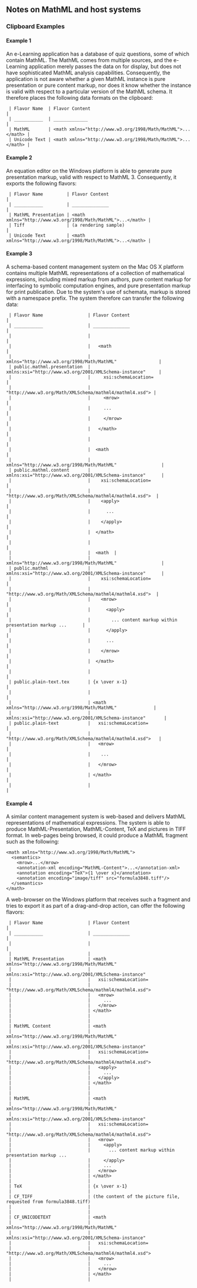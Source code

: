 ## Notes on MathML and host systems


### Clipboard Examples


#### Example 1

An e-Learning application has a database of quiz questions, some of
which contain MathML.  The MathML comes from multiple sources, and the
e-Learning application merely passes the data on for display, but does
not have sophisticated MathML analysis capabilities.  Consequently,
the application is not aware whether a given MathML instance is pure
presentation or pure content markup, nor does it know whether the
instance is valid with respect to a particular version of the MathML
schema.  It therefore places the following data formats on the
clipboard:

```
 | Flavor Name  | Flavor Content                                              |
 | ___________  | _____________                                               |
 | MathML       | <math xmlns="http://www.w3.org/1998/Math/MathML">...</math> |
 | Unicode Text | <math xmlns="http://www.w3.org/1998/Math/MathML">...</math> |
```



#### Example 2

An equation editor on the Windows platform is able to generate pure
presentation markup, valid with respect to MathML 3.  Consequently, it
exports the following flavors:


```
 | Flavor Name         | Flavor Content                                              |
 | ___________         | ______________                                              |
 | MathML Presentation | <math xmlns="http://www.w3.org/1998/Math/MathML">...</math> |
 | Tiff                | (a rendering sample)                                        |
 | Unicode Text        | <math xmlns="http://www.w3.org/1998/Math/MathML">...</math> |
```

#### Example 3

A schema-based content management system on the Mac OS X platform
contains multiple MathML representations of a collection of
mathematical expressions, including mixed markup from authors, pure
content markup for interfacing to symbolic computation engines, and
pure presentation markup for print publication. Due to the system's
use of schemata, markup is stored with a namespace prefix.  The system
therefore can transfer the following data:

```
 | Flavor Name                 | Flavor Content                                                |
 | ___________                 | ______________                                                |
 |                             |                                                               |
 |                             |   <math                                                       |
 |                             |     xmlns="http://www.w3.org/1998/Math/MathML"                |
 | public.mathml.presentation  |     xmlns:xsi="http://www.w3.org/2001/XMLSchema-instance"     |
 |                             |     xsi:schemaLocation=                                       |
 |                             |       "http://www.w3.org/Math/XMLSchema/mathml4/mathml4.xsd"> |
 |                             |     <mrow>                                                    |
 |                             |     ...                                                       |
 |                             |     </mrow>                                                   |
 |                             |   </math>                                                     |
 |                             |                                                               |
 |                             |  <math                                                        |
 |                             |    xmlns="http://www.w3.org/1998/Math/MathML"                 |
 | public.mathml.content       |    xmlns:xsi="http://www.w3.org/2001/XMLSchema-instance"      |
 |                             |    xsi:schemaLocation=                                        |
 |                             |      "http://www.w3.org/Math/XMLSchema/mathml4/mathml4.xsd">  |
 |                             |    <apply>                                                    |
 |                             |      ...                                                      |
 |                             |    </apply>                                                   |
 |                             |  </math>                                                      |
 |                             |                                                               |
 |                             |  <math  |
 |                             |    xmlns="http://www.w3.org/1998/Math/MathML"                 |
 | public.mathml               |    xmlns:xsi="http://www.w3.org/2001/XMLSchema-instance"      |
 |                             |    xsi:schemaLocation=                                        |
 |                             |      "http://www.w3.org/Math/XMLSchema/mathml4/mathml4.xsd">  |
 |                             |    <mrow>                                                     |
 |                             |      <apply>                                                  |
 |                             |        ... content markup within presentation markup ...      |
 |                             |      </apply>                                                 |
 |                             |      ...                                                      |
 |                             |    </mrow>                                                    |
 |                             |  </math>                                                      |
 |                             |                                                               |
 | public.plain-text.tex       | {x \over x-1}                                                 |
 |                             |                                                               |
 |                             | <math xmlns="http://www.w3.org/1998/Math/MathML"              |
 |                             |   xmlns:xsi="http://www.w3.org/2001/XMLSchema-instance"       |
 | public.plain-text           |   xsi:schemaLocation=                                         |
 |                             |     "http://www.w3.org/Math/XMLSchema/mathml4/mathml4.xsd">   |
 |                             |   <mrow>                                                      |
 |                             |    ...                                                        |
 |                             |   </mrow>                                                     |
 |                             | </math>                                                       |
 |                             |                                                               |
```








#### Example 4

A similar content management system is web-based and delivers MathML
representations of mathematical expressions. The system is able to
produce MathML-Presentation, MathML-Content, TeX and pictures in TIFF
format.  In web-pages being browsed, it could produce a MathML
fragment such as the following:

```
<math xmlns="http://www.w3.org/1998/Math/MathML">
  <semantics>
    <mrow>...</mrow>
    <annotation-xml encoding="MathML-Content">...</annotation-xml>
    <annotation encoding="TeX">{1 \over x}</annotation>
    <annotation encoding="image/tiff" src="formula3848.tiff"/>
  </semantics>
</math>

```


A web-browser on the Windows platform that receives such a fragment
and tries to export it as part of a drag-and-drop action, can offer
the following flavors:


```
 | Flavor Name                 | Flavor Content                                                |
 | ___________                 | ______________                                                |
 |                             |                                                               |
 |                             | 
 | MathML Presentation         | <math xmlns="http://www.w3.org/1998/Math/MathML"
 |                             |   xmlns:xsi="http://www.w3.org/2001/XMLSchema-instance"
 |                             |   xsi:schemaLocation=
 |                             |     "http://www.w3.org/Math/XMLSchema/mathml4/mathml4.xsd">
 |                             |   <mrow>
 |                             |     ...
 |                             |   </mrow>
 |                             | </math>
 |                             | 
 |                             | 
 | MathML Content              | <math
 |                             |   xmlns="http://www.w3.org/1998/Math/MathML"
 |                             |   xmlns:xsi="http://www.w3.org/2001/XMLSchema-instance"
 |                             |   xsi:schemaLocation=
 |                             |     "http://www.w3.org/Math/XMLSchema/mathml4/mathml4.xsd">
 |                             |   <apply>
 |                             |     ...
 |                             |   </apply>
 |                             | </math>
 |                             | 
 |                             | 
 | MathML                      | <math
 |                             |   xmlns="http://www.w3.org/1998/Math/MathML"
 |                             |   xmlns:xsi="http://www.w3.org/2001/XMLSchema-instance"
 |                             |   xsi:schemaLocation=
 |                             |     "http://www.w3.org/Math/XMLSchema/mathml4/mathml4.xsd">
 |                             |   <mrow>
 |                             |     <apply>
 |                             |       ... content markup within presentation markup ...
 |                             |     </apply>
 |                             |     ...
 |                             |   </mrow>
 |                             | </math>
 |                             | 
 | TeX                         | {x \over x-1}
 |                             | 
 | CF_TIFF                     | (the content of the picture file, requested from formula3848.tiff)
 |                             | 
 |                             | 
 | CF_UNICODETEXT              | <math
 |                             |   xmlns="http://www.w3.org/1998/Math/MathML"
 |                             |   xmlns:xsi="http://www.w3.org/2001/XMLSchema-instance"
 |                             |   xsi:schemaLocation=
 |                             |     "http://www.w3.org/Math/XMLSchema/mathml4/mathml4.xsd">
 |                             |   <mrow>
 |                             |     ...
 |                             |   </mrow>
 |                             | </math>
 |                             | 
```
